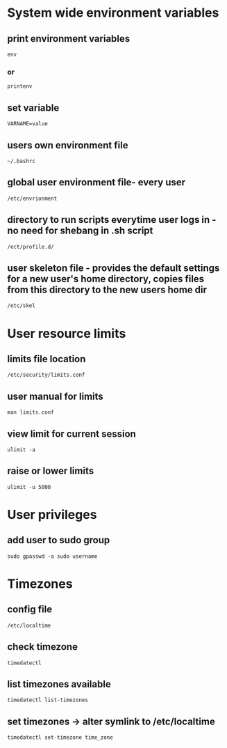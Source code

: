 # System wide environment variables
## print environment variables
`env`
### or
`printenv`
## set variable
`VARNAME=value`
## users own environment file
`~/.bashrc`
## global user environment file- every user
`/etc/envrionment`
## directory to run scripts everytime user logs in - no need for shebang in .sh script
`/ect/profile.d/`
## user skeleton file - provides the default settings for a new user's home directory, copies files from this directory to the new users home dir
`/etc/skel`

# User resource limits
## limits file location
`/etc/security/limits.conf`
## user manual for limits
`man limits.conf`
## view limit for current session
`ulimit -a`
## raise or lower limits
`ulimit -u 5000`

# User privileges
## add user to sudo group
`sudo gpasswd -a sudo username`

# Timezones
## config file
`/etc/localtime`
## check timezone 
`timedatectl`
## list timezones available 
`timedatectl list-timezones`
## set timezones  -> alter symlink to /etc/localtime
`timedatectl set-timezone time_zone`